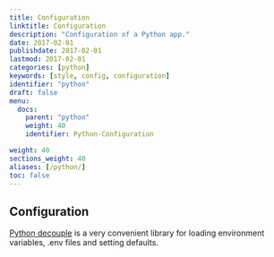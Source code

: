 ```yaml
---
title: Configuration
linktitle: Configuration
description: "Configuration of a Python app."
date: 2017-02-01
publishdate: 2017-02-01
lastmod: 2017-02-01
categories: [python]
keywords: [style, config, configuration]
identifier: "python"
draft: false
menu:
  docs:
    parent: "python"
    weight: 40
    identifier: Python-Configuration

weight: 40
sections_weight: 40
aliases: [/python/]
toc: false
---
```


## Configuration
[Python decouple](https://github.com/henriquebastos/python-decouple) is a very convenient library for 
loading environment variables, .env files and setting defaults. 


